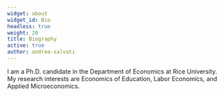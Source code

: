 ```yaml
---
widget: about
widget_id: Bio
headless: true
weight: 20
title: Biography
active: true
author: andrea-salvati
---
```

I am a Ph.D. candidate in the Department of Economics at Rice University. My research interests are Economics of Education, Labor Economics, and Applied Microeconomics.

